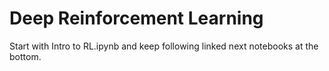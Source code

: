 # Deep Reinforcement Learning

Start with Intro to RL.ipynb and keep following linked next notebooks at the bottom.
